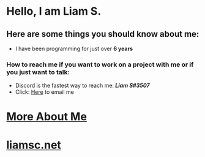 # Hello, I am **Liam S.**
## Here are some things you should know about me:
 - I have been programming for just over **6 years**
### How to reach me if you want to work on a project with me or if you just want to talk:
 - Discord is the fastest way to reach me: _**Liam S#3507**_
 - Click: [Here](mailto:contact@liamsc.net) to email me


# [More About Me](https://liamsc.net/about-me)
# [liamsc.net](https://liamsc.net/)

